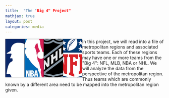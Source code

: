 ```yaml
---
title:  "The "Big 4" Project"
mathjax: true
layout: post
categories: media
---
```


<img style="float:left" src="/assets/images/Image4_small.png">

In this project, we will read into a file of metropolitan regions and associated sports teams. Each of these regions may have one or more teams from the "Big 4": NFL, MLB, NBA or NHL.
We will analyze the data from the perspective of the metropolitan region. Thus teams which are commonly known by a different area need to be mapped into the metropolitan region given.
